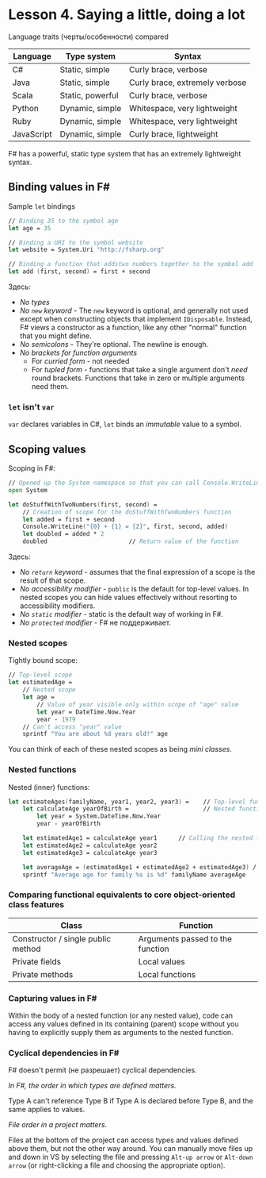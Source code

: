 # Lesson 4. Saying a little, doing a lot

Language traits (черты/особенности) compared

| Language   |Type system       | Syntax
|------------|------------------|-------------------------------- 
|C#          | Static, simple   | Curly brace, verbose
| Java       | Static, simple   | Curly brace, extremely verbose
| Scala      | Static, powerful | Curly brace, verbose
| Python     | Dynamic, simple  | Whitespace, very lightweight
| Ruby       | Dynamic, simple  | Whitespace, very lightweight
| JavaScript | Dynamic, simple  | Curly brace, lightweight

F# has a powerful, static type system that has an extremely lightweight syntax.

## Binding values in F#

Sample `let` bindings

```fsharp
// Binding 35 to the symbol age
let age = 35

// Binding a URI to the symbol website
let website = System.Uri "http://fsharp.org"

// Binding a function that addstwo numbers together to the symbol add
let add (first, second) = first + second
```

Здесь:

* *No types*
* *No `new` keyword* -  The `new` keyword is optional, and generally not used except
when constructing objects that implement `IDisposable`. Instead, F# views a constructor
as a function, like any other "normal" function that you might define.
* *No semicolons* - They're optional. The newline is enough.
* *No brackets for function arguments*
  * For *curried form* - not needed
  * For *tupled form* - functions that take a single argument don't *need* round brackets.
  Functions that take in zero or multiple arguments need them.

### `let` isn't `var`

`var` declares variables in C#, `let` binds an *immutable* value to a symbol.

## Scoping values

Scoping in F#:

```fsharp
// Opened up the System namespace so that you can call Console.WriteLine directly.
open System

let doStuffWithTwoNumbers(first, second) =
    // Creation of scope for the doStuffWithTwoNumbers function
    let added = first + second
    Console.WriteLine("{0} + {1} = {2}", first, second, added)
    let doubled = added * 2
    doubled                       // Return value of the function
```

Здесь:

* *No `return` keyword* - assumes that the final expression of a scope is the result of that scope.
* *No accessibility modifier* - `public` is the default for top-level values. In nested
scopes you can hide values effectively without resorting to accessibility modifiers.
* *No `static` modifier* - static is the default way of working in F#.
* *No `protected` modifier* - F# не поддерживает.

### Nested scopes

Tightly bound scope:

```fsharp
// Top-level scope
let estimatedAge =
    // Nested scope
    let age =
        // Value of year visible only within scope of "age" value
        let year = DateTime.Now.Year
        year - 1979
    // Can't access "year" value
    sprintf "You are about %d years old!" age
```

You can think of each of these nested scopes as being *mini classes*.

### Nested functions

Nested (inner) functions:

```fsharp
let estimateAges(familyName, year1, year2, year3) =    // Top-level function
    let calculateAge yearOfBirth =                     // Nested function
        let year = System.DateTime.Now.Year
        year - yearOfBirth

    let estimatedAge1 = calculateAge year1      // Calling the nested function
    let estimatedAge2 = calculateAge year2
    let estimatedAge3 = calculateAge year3

    let averageAge = (estimatedAge1 + estimatedAge2 + estimatedAge3) / 3
    sprintf "Average age for family %s is %d" familyName averageAge
```

### Comparing functional equivalents to core object-oriented class features

Class                              | Function
-----------------------------------|----------------------------------
Constructor / single public method | Arguments passed to the function
Private fields                     | Local values
Private methods                    | Local functions

### Capturing values in F#

Within the body of a nested function (or any nested value), code can access any values
defined in its containing (parent) scope without you having to explicitly supply them as
arguments to the nested function.

### Cyclical dependencies in F#

F# doesn't permit (не разрешает) cyclical dependencies.

*In F#, the order in which types are defined matters.*

Type A can't reference Type B if Type A is declared before Type B, and the same applies to values.

*File order in a project matters.*

Files at the bottom of the project can access types and values defined above them,
but not the other way around. You can manually move files up and down in
VS by selecting the file and pressing `Alt-up arrow` or `Alt-down arrow` (or right-clicking a
file and choosing the appropriate option).
